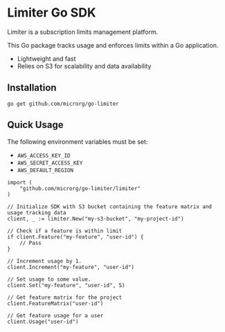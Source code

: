 # Limiter Go SDK

Limiter is a subscription limits management platform.

This Go package tracks usage and enforces limits within a Go application.

- Lightweight and fast
- Relies on S3 for scalability and data availability


## Installation

```
go get github.com/microrg/go-limiter
```

## Quick Usage

The following environment variables must be set:

- `AWS_ACCESS_KEY_ID`
- `AWS_SECRET_ACCESS_KEY`
- `AWS_DEFAULT_REGION`

```golang
import (
    "github.com/microrg/go-limiter/limiter"
)

// Initialize SDK with S3 bucket containing the feature matrix and usage tracking data
client, _ := limiter.New("my-s3-bucket", "my-project-id")

// Check if a feature is within limit
if client.Feature("my-feature", "user-id") {
    // Pass
}

// Increment usage by 1.
client.Increment("my-feature", "user-id")

// Set usage to some value.
client.Set("my-feature", "user-id", 5)

// Get feature matrix for the project
client.FeatureMatrix("user-id")

// Get feature usage for a user
client.Usage("user-id")
```